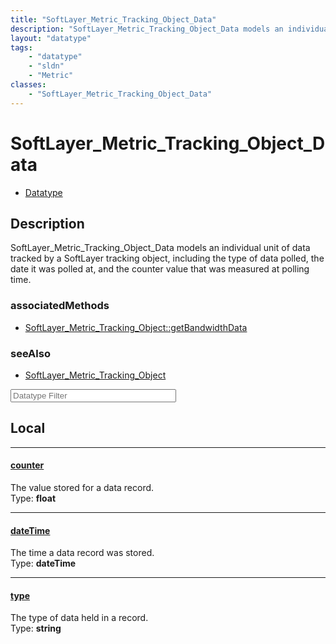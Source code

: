 ```yaml
---
title: "SoftLayer_Metric_Tracking_Object_Data"
description: "SoftLayer_Metric_Tracking_Object_Data models an individual unit of data tracked by a SoftLayer tracking object, includin... "
layout: "datatype"
tags:
    - "datatype"
    - "sldn"
    - "Metric"
classes:
    - "SoftLayer_Metric_Tracking_Object_Data"
---
```


# SoftLayer_Metric_Tracking_Object_Data
<div id='service-datatype'>
    <ul id='sldn-reference-tabs'>
        <li id='datatype'> <a href='/reference/datatypes/SoftLayer_Metric_Tracking_Object_Data' >Datatype</a></li>
    </ul>
</div>

## Description 
SoftLayer_Metric_Tracking_Object_Data models an individual unit of data tracked by a SoftLayer tracking object, including the type of data polled, the date it was polled at, and the counter value that was measured at polling time. 


### associatedMethods

*  [SoftLayer_Metric_Tracking_Object::getBandwidthData](/reference/services/SoftLayer_Metric_Tracking_Object/getBandwidthData )



### seeAlso

* [SoftLayer_Metric_Tracking_Object](/reference/datatypes/SoftLayer_Metric_Tracking_Object )




<!-- Filer BEGIN -->
<div class="view-filters">
        <div class="clearfix">
            <div class="search-input-box">
                <input placeholder="Datatype Filter" onkeyup="titleSearch(inputId='prop-input', divId='properties', elementClass='prop-row')" 
                    type="text" id="prop-input" value="" size="30" maxlength="128" class="form-text">
            </div>
        </div>
</div>
<!-- Filer END -->

<div id="properties" class="content">
<div id="localProperties" class="prop-content" >

## Local
<div class="prop-row">

-----
[counter]: #counter
#### [counter]
The value stored for a data record.   
<span class="type-label">Type: </span>**float**


</div>
<div class="prop-row">

-----
[dateTime]: #datetime
#### [dateTime]
The time a data record was stored.   
<span class="type-label">Type: </span>**dateTime**


</div>
<div class="prop-row">

-----
[type]: #type
#### [type]
The type of data held in a record.   
<span class="type-label">Type: </span>**string**


</div>
</div>
<!-- LOCAL PROPERTY END -->

</div>


